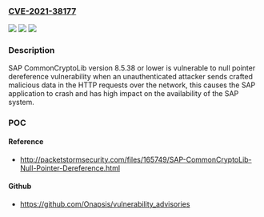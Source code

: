 ### [CVE-2021-38177](https://cve.mitre.org/cgi-bin/cvename.cgi?name=CVE-2021-38177)
![](https://img.shields.io/static/v1?label=Product&message=SAP%20CommonCryptoLib&color=blue)
![](https://img.shields.io/static/v1?label=Version&message=%3C8.5.38%20or%20lower%20&color=brighgreen)
![](https://img.shields.io/static/v1?label=Vulnerability&message=Null%20Pointer%20Dereference&color=brighgreen)

### Description

SAP CommonCryptoLib version 8.5.38 or lower is vulnerable to null pointer dereference vulnerability when an unauthenticated attacker sends crafted malicious data in the HTTP requests over the network, this causes the SAP application to crash and has high impact on the availability of the SAP system.

### POC

#### Reference
- http://packetstormsecurity.com/files/165749/SAP-CommonCryptoLib-Null-Pointer-Dereference.html

#### Github
- https://github.com/Onapsis/vulnerability_advisories

